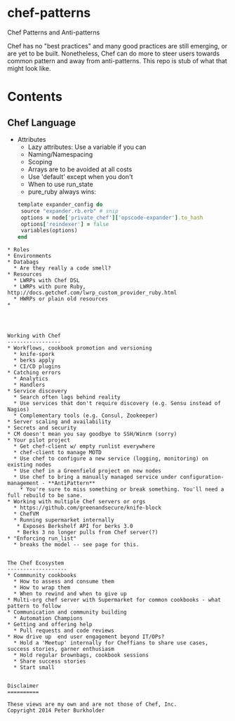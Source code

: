 chef-patterns
=============

Chef Patterns and Anti-patterns

Chef has no "best practices" and many good practices are still emerging, or are yet to be built. Nonetheless, Chef can do more to steer users towards common pattern and away from anti-patterns. This repo is stub of what that might look like.

Contents
========

Chef Language
-------------
* Attributes
  * Lazy attributes: Use a variable if you can
  * Naming/Namespacing
  * Scoping
  * Arrays are to be avoided at all costs
  * Use 'default' except when you don't
  * When to use run_state
  * pure_ruby always wins:
   ````ruby
   template expander_config do
    source "expander.rb.erb" # snip
    options = node['private_chef']['opscode-expander'].to_hash
    options['reindexer'] = false
    variables(options)
  end
````
* Roles
* Environments
* Databags
  * Are they really a code smell?
* Resources
  * LWRPs with Chef DSL
  * LWRPs with pure Ruby, http://docs.getchef.com/lwrp_custom_provider_ruby.html
  * HWRPs or plain old resources
*




Working with Chef
-----------------
* Workflows, cookbook promotion and versioning
  * knife-spork
  * berks apply
  * CI/CD plugins
* Catching errors
  * Analytics
  * Handlers
* Service discovery
  * Search often lags behind reality
  * Use services that don't require discovery (e.g. Sensu instead of Nagios)
  * Complementary tools (e.g. Consul, Zookeeper)
* Server scaling and availability
* Secrets and security
* CM doesn't mean you say goodbye to SSH/Winrm (sorry)
* Your pilot project
  * Get chef-client w/ empty runlist everywhere
  * chef-client to manage MOTD
  * Use chef to configure a new service (logging, monitoring) on existing nodes
  * Use chef in a Greenfield project on new nodes
  * Use chef to bring a manually managed service under configuration-management - **AntiPattern**
    * You're sure to miss something or break something. You'll need a full rebuild to be sane.
* Working with multiple Chef servers or orgs
  * https://github.com/greenandsecure/knife-block
  * ChefVM
  * Running supermarket internally
   * Exposes Berkshelf API for berks 3.0
   * Berks 3 no longer pulls from Chef server(?)
* "Enforcing run_list"
  * breaks the model -- see page for this.


The Chef Ecosystem
-------------------
* Commmunity cookbooks
  * How to assess and consume them
  * How to wrap them
  * When to rewind and when to give up
* Multi-org chef server with Supermarket for common cookbooks - what pattern to follow
* Communication and community building
  * Automation Champions
* Getting and offering help
  * Pull requests and code reviews
* How drive up  end user engagement beyond IT/OPs?
  * Hold a 'Meetup' internally for Cheffians to share use cases, success stories, garner enthusiasm
  * Hold regular brownbags, cookbook sessions
  * Share success stories
  * Start small


Disclaimer
==========

These views are my own and are not those of Chef, Inc.
Copyright 2014 Peter Burkholder
